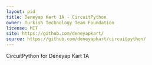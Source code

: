 ```yaml
---
layout: pid
title: Deneyap Kart 1A - CircuitPython
owner: Turkish Technology Team Foundation
license: MIT
site: https://github.com/deneyapkart/
source: https://github.com/deneyapkart/circuitpython/
---
```

CircuitPython for Deneyap Kart 1A
